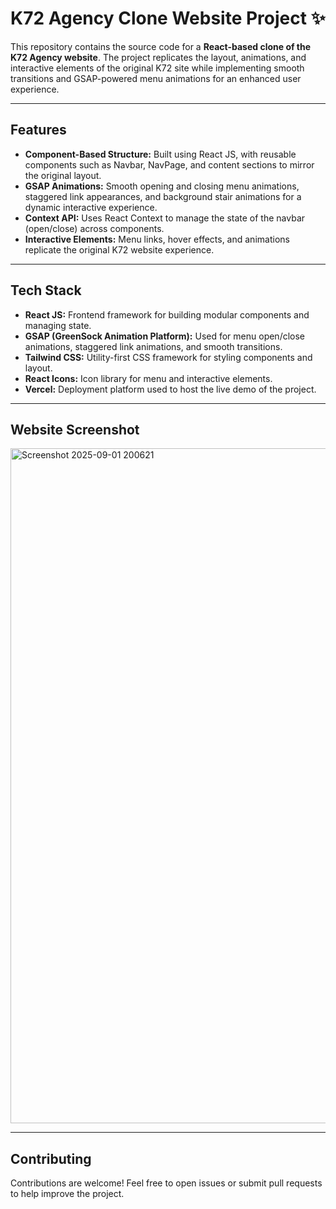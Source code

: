 # K72 Agency Clone Website Project ✨

This repository contains the source code for a **React-based clone of the K72 Agency website**. The project replicates the layout, animations, and interactive elements of the original K72 site while implementing smooth transitions and GSAP-powered menu animations for an enhanced user experience.

---

## Features

- **Component-Based Structure:** Built using React JS, with reusable components such as Navbar, NavPage, and content sections to mirror the original layout.  
- **GSAP Animations:** Smooth opening and closing menu animations, staggered link appearances, and background stair animations for a dynamic interactive experience.  
- **Context API:** Uses React Context to manage the state of the navbar (open/close) across components.  
- **Interactive Elements:** Menu links, hover effects, and animations replicate the original K72 website experience.

---

## Tech Stack

- **React JS:** Frontend framework for building modular components and managing state.  
- **GSAP (GreenSock Animation Platform):** Used for menu open/close animations, staggered link animations, and smooth transitions.  
- **Tailwind CSS:** Utility-first CSS framework for styling components and layout.  
- **React Icons:** Icon library for menu and interactive elements.  
- **Vercel:** Deployment platform used to host the live demo of the project.

---

## Website Screenshot

<img width="1920" height="1080" alt="Screenshot 2025-09-01 200621" src="https://github.com/user-attachments/assets/c345d35b-157b-40f8-a1d9-3671925bb256" />

---

## Contributing

Contributions are welcome! Feel free to open issues or submit pull requests to help improve the project.

